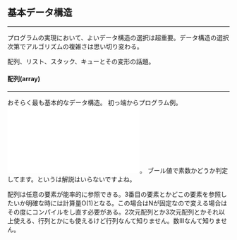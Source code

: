 ## 基本データ構造
---

プログラムの実現において、よいデータ構造の選択は超重要。データ構造の選択次第でアルゴリズムの複雑さは思い切り変わる。

配列、リスト、スタック、キューとその変形の話題。


#### 配列(array)
---

おそらく最も基本的なデータ構造。
初っ端からプログラム例。
![エラトステネスの篩](sieve_of_eratosthenes.c)。
ブール値で素数かどうか判定してます。というは解説はいらないですよね。

配列は任意の要素が能率的に参照できる。3番目の要素とかどこの要素を参照したいか明確な時には計算量O(1)となる。この場合はNが固定なので変える場合はその度にコンパイルをし直す必要がある。2次元配列とか3次元配列とかそれ以上使える、行列とかにも使えるけど行列なんて知りません。数IIIなんて知りません。

